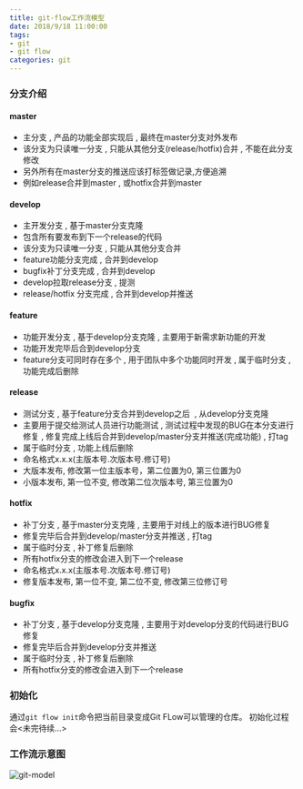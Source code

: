 ```yaml
---
title: git-flow工作流模型
date: 2018/9/18 11:00:00
tags:
- git
- git flow
categories: git
---
```


### 分支介绍
#### master
* 主分支 , 产品的功能全部实现后 , 最终在master分支对外发布
* 该分支为只读唯一分支 , 只能从其他分支(release/hotfix)合并 , 不能在此分支修改
* 另外所有在master分支的推送应该打标签做记录,方便追溯
* 例如release合并到master , 或hotfix合并到master<!-- more -->

#### develop
* 主开发分支 , 基于master分支克隆
* 包含所有要发布到下一个release的代码
* 该分支为只读唯一分支 , 只能从其他分支合并
* feature功能分支完成 , 合并到develop
* bugfix补丁分支完成 , 合并到develop
* develop拉取release分支 , 提测
* release/hotfix 分支完成 , 合并到develop并推送

#### feature
* 功能开发分支 , 基于develop分支克隆 , 主要用于新需求新功能的开发
* 功能开发完毕后合到develop分支
* feature分支可同时存在多个 , 用于团队中多个功能同时开发 , 属于临时分支 , 功能完成后删除

#### release
* 测试分支 , 基于feature分支合并到develop之后  , 从develop分支克隆
* 主要用于提交给测试人员进行功能测试 , 测试过程中发现的BUG在本分支进行修复 , 修复完成上线后合并到develop/master分支并推送(完成功能) , 打tag
* 属于临时分支 , 功能上线后删除
* 命名格式x.x.x(主版本号.次版本号.修订号)
* 大版本发布, 修改第一位主版本号，第二位置为0, 第三位置为0
* 小版本发布, 第一位不变, 修改第二位次版本号, 第三位置为0

#### hotfix
* 补丁分支 , 基于master分支克隆 , 主要用于对线上的版本进行BUG修复
* 修复完毕后合并到develop/master分支并推送 , 打tag
* 属于临时分支 , 补丁修复后删除
* 所有hotfix分支的修改会进入到下一个release
* 命名格式x.x.x(主版本号.次版本号.修订号)
* 修复版本发布, 第一位不变, 第二位不变, 修改第三位修订号

#### bugfix
* 补丁分支 , 基于develop分支克隆 , 主要用于对develop分支的代码进行BUG修复
* 修复完毕后合并到develop分支并推送
* 属于临时分支 , 补丁修复后删除
* 所有hotfix分支的修改会进入到下一个release

### 初始化
通过`git flow init`命令把当前目录变成Git FLow可以管理的仓库。
初始化过程会<未完待续...>

### 工作流示意图
![git-model](https://raw.githubusercontent.com/wupeiwen/wupeiwen.github.io/source/image/git-model%402x.png)